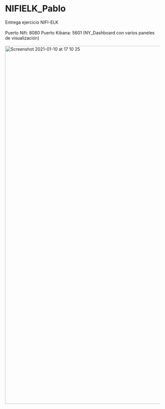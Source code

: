 # NIFIELK_Pablo
Entrega ejercicio NIFI-ELK
<br>
</br>
Puerto Nifi: 8080
Puerto Kibana: 5601 (NY_Dashboard con varios paneles de visualización)
<br>
</br>
<img width="1161" alt="Screenshot 2021-01-10 at 17 10 25" src="https://user-images.githubusercontent.com/71548024/104128253-cc0b6300-5366-11eb-85d6-4a535c6e01e7.png">

